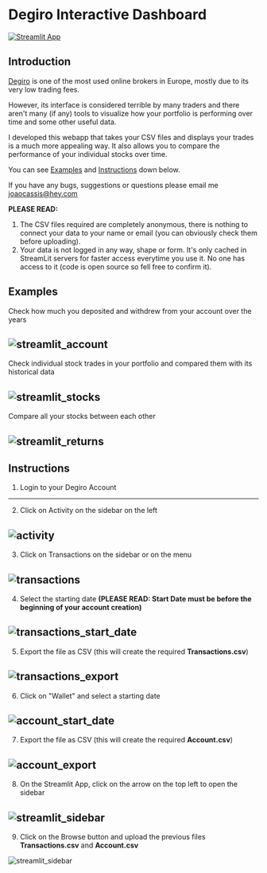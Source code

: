 # Degiro Interactive Dashboard

[![Streamlit App](https://static.streamlit.io/badges/streamlit_badge_black_white.svg)](https://share.streamlit.io/kassiusklay/degiro)

## Introduction

[Degiro](https://www.degiro.com/) is one of the most used online brokers in Europe, mostly due to its very low trading fees. 

However, its interface is considered terrible by many traders and there aren't many (if any) tools to visualize how your portfolio is performing over time and some other useful data. 

I developed this webapp that takes your CSV files and displays your trades is a much more appealing way.
It also allows you to compare the performance of your individual stocks over time.

You can see [Examples](#Examples) and [Instructions](#Instructions) down below.

If you have any bugs, suggestions or questions please email me joaocassis@hey.com

**PLEASE READ:**
1. The CSV files required are completely anonymous, there is nothing to connect your data to your name or email (you can obviously check them before uploading).
2. Your data is not logged in any way, shape or form. It's only cached in StreamLit servers for faster access everytime you use it. No one has access to it (code is open source so fell free to confirm it).

## Examples

Check how much you deposited and withdrew from your account over the years

![](https://github.com/KassiusKlay/degiro/blob/master/img/streamlit_account.png "streamlit_account")
---

Check individual stock trades in your portfolio and compared them with its historical data

![](https://github.com/KassiusKlay/degiro/blob/master/img/streamlit_stocks.png "streamlit_stocks")
---

Compare all your stocks between each other

![](https://github.com/KassiusKlay/degiro/blob/master/img/streamlit_returns.png "streamlit_returns")
---

## Instructions

1. Login to your Degiro Account
---
2. Click on Activity on the sidebar on the left

![](https://github.com/KassiusKlay/degiro/blob/master/img/activity.png "activity")
---
3. Click on Transactions on the sidebar or on the menu
 
![](https://github.com/KassiusKlay/degiro/blob/master/img/transactions.png "transactions")
---
4. Select the starting date **(PLEASE READ: Start Date must be before the beginning of your account creation)**
 
![](https://github.com/KassiusKlay/degiro/blob/master/img/transactions_start_date.png "transactions_start_date")
---
5. Export the file as CSV (this will create the required **Transactions.csv**)
 
![](https://github.com/KassiusKlay/degiro/blob/master/img/transactions_export.png "transactions_export")
---
6. Click on "Wallet" and select a starting date
 
![](https://github.com/KassiusKlay/degiro/blob/master/img/account_start_date.png "account_start_date")
---
7. Export the file as CSV (this will create the required **Account.csv**)
 
![](https://github.com/KassiusKlay/degiro/blob/master/img/account_export.png "account_export")
---
8. On the Streamlit App, click on the arrow on the top left to open the sidebar
 
![](https://github.com/KassiusKlay/degiro/blob/master/img/streamlit_sidebar.png "streamlit_sidebar")
---
9. Click on the Browse button and upload the previous files **Transactions.csv** and **Account.csv**
 
![](https://github.com/KassiusKlay/degiro/blob/master/img/streamlit_upload.png "streamlit_sidebar")


